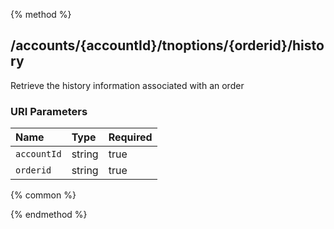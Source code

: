 {% method %}
## /accounts/{accountId}/tnoptions/{orderid}/history

Retrieve the history information associated with an order



### URI Parameters
| Name | Type | Required |
|:-----|:-----|:---------|
| `accountId` | string | true |
| `orderid` | string | true |






{% common %}



{% endmethod %}